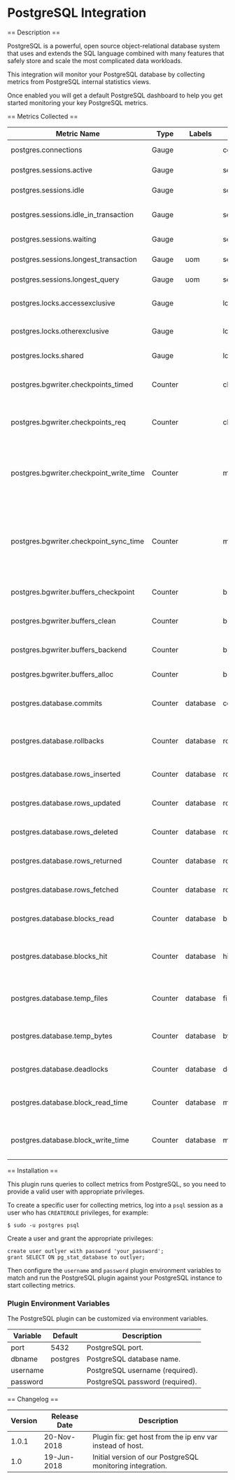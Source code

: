 PostgreSQL Integration
======================

== Description ==

PostgreSQL is a powerful, open source object-relational database system that uses and extends the SQL language combined with many features that safely store and scale the most complicated data workloads.

This integration will monitor your PostgreSQL database by collecting metrics from PostgreSQL internal statistics views.

Once enabled you will get a default PostgreSQL dashboard to help you get started monitoring your key PostgreSQL metrics.

== Metrics Collected ==

|Metric Name                            |Type   |Labels  |Unit       |Description                                                                                                   |
|---------------------------------------|-------|--------|-----------|--------------------------------------------------------------------------------------------------------------|
|postgres.connections                   |Gauge  |        |connection |Number of active connections.                                                                                 |
|postgres.sessions.active               |Gauge  |        |session    |Number of active sessions.                                                                                    |
|postgres.sessions.idle                 |Gauge  |        |session    |Number of idle sessions.                                                                                      |
|postgres.sessions.idle_in_transaction  |Gauge  |        |session    |Number of idle sessions in transaction.                                                                       |
|postgres.sessions.waiting              |Gauge  |        |session    |Number of waiting sessions.                                                                                   |
|postgres.sessions.longest_transaction  |Gauge  |uom     |second     |Longest transaction in seconds.                                                                               |
|postgres.sessions.longest_query        |Gauge  |uom     |second     |Longest query in seconds.                                                                                     |
|postgres.locks.accessexclusive         |Gauge  |        |lock       |Number of locks in `AccessExclusiveLock` mode.                                                                |
|postgres.locks.otherexclusive          |Gauge  |        |lock       |Number of exclusive locks different than `AccessExclusiveLock`.                                               |
|postgres.locks.shared                  |Gauge  |        |lock       |Number of locks in `Share` mode.                                                                              |
|postgres.bgwriter.checkpoints_timed    |Counter|        |checkpoint |Rate of scheduled checkpoints that have been performed.                                                       |
|postgres.bgwriter.checkpoints_req      |Counter|        |checkpoint |Rate of requested checkpoints that have been performed.                                                       |
|postgres.bgwriter.checkpoint_write_time|Counter|        |millisecond|Rate of time that has been spent in the portion of checkpoint processing where files are written to disk.     |
|postgres.bgwriter.checkpoint_sync_time |Counter|        |millisecond|Rate of time that has been spent in the portion of checkpoint processing where files are synchronized to disk.|
|postgres.bgwriter.buffers_checkpoint   |Counter|        |buffer     |Rate of buffers written during checkpoints.                                                                   |
|postgres.bgwriter.buffers_clean        |Counter|        |buffer     |Rate of buffers written by the background writer.                                                             |
|postgres.bgwriter.buffers_backend      |Counter|        |buffer     |Rate of buffers written directly by a backend.                                                                |
|postgres.bgwriter.buffers_alloc        |Counter|        |buffer     |Rate of buffers allocated.                                                                                    |
|postgres.database.commits              |Counter|database|commit     |Rate of transactions in this database that have been committed.                                               |
|postgres.database.rollbacks            |Counter|database|rollback   |Rate of transactions in this database that have been rolled back.                                             |
|postgres.database.rows_inserted        |Counter|database|row        |Rate of rows inserted by queries in this database.                                                            |
|postgres.database.rows_updated         |Counter|database|row        |Rate of rows updated by queries in this database.                                                             |
|postgres.database.rows_deleted         |Counter|database|row        |Rate of rows deleted by queries in this database.                                                             |
|postgres.database.rows_returned        |Counter|database|row        |Rate of rows returned by queries in this database.                                                            |
|postgres.database.rows_fetched         |Counter|database|row        |Rate of rows fetched by queries in this database.                                                             |
|postgres.database.blocks_read          |Counter|database|block      |Rate of disk blocks read in this database.                                                                    |
|postgres.database.blocks_hit           |Counter|database|hit        |Rate of times disk blocks were found already in the buffer cache, so that a read was not necessary.           |
|postgres.database.temp_files           |Counter|database|file       |Rate of temporary files created by queries in this database.                                                  |
|postgres.database.temp_bytes           |Counter|database|byte       |Rate of data written to temporary files by queries in this database.                                          |
|postgres.database.deadlocks            |Counter|database|deadlock   |Rate of deadlocks detected in this database.                                                                  |
|postgres.database.block_read_time      |Counter|database|millisecond|Rate of time spent reading data file blocks by backends in this database.                                     |
|postgres.database.block_write_time     |Counter|database|millisecond|Rate of spent writing data file blocks by backends in this database.                                          |

== Installation ==

This plugin runs queries to collect metrics from PostgreSQL, so you need to provide a valid user with appropriate privileges.

To create a specific user for collecting metrics, log into a `psql` session as a user who has `CREATEROLE` privileges, for example:

```
$ sudo -u postgres psql
```

Create a user and grant the appropriate privileges:

```
create user outlyer with password 'your_password';
grant SELECT ON pg_stat_database to outlyer;
```

Then configure the `username` and `password` plugin environment variables to match and run the PostgreSQL plugin against your PostgreSQL instance to start collecting metrics.

### Plugin Environment Variables

The PostgreSQL plugin can be customized via environment variables.

|Variable|Default  |Description                    |
|--------|---------|-------------------------------|
|port    |5432     |PostgreSQL port.               |
|dbname  |postgres |PostgreSQL database name.      |
|username|         |PostgreSQL username (required).|
|password|         |PostgreSQL password (required).|

== Changelog ==

|Version|Release Date|Description                                              |
|-------|------------|---------------------------------------------------------|
|1.0.1  |20-Nov-2018 |Plugin fix: get host from the ip env var instead of host.|
|1.0    |19-Jun-2018 |Initial version of our PostgreSQL monitoring integration.|
